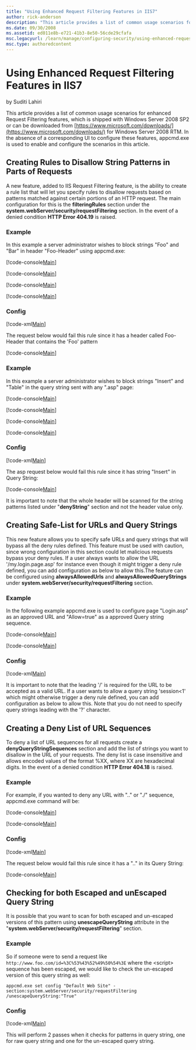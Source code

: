 ```yaml
---
title: "Using Enhanced Request Filtering Features in IIS7"
author: rick-anderson
description: "This article provides a list of common usage scenarios for enhanced Request Filtering features, which is shipped with Windows Server 2008 SP2 or can be downl..."
ms.date: 09/30/2008
ms.assetid: ed011e8b-e721-41b3-8e50-56cde29cfafa
msc.legacyurl: /learn/manage/configuring-security/using-enhanced-request-filtering-features-in-iis
msc.type: authoredcontent
---
```

# Using Enhanced Request Filtering Features in IIS7

by Suditi Lahiri

This article provides a list of common usage scenarios for enhanced Request Filtering features, which is shipped with Windows Server 2008 SP2 or can be downloaded from [https://www.microsoft.com/downloads/](https://www.microsoft.com/downloads/) for Windows Server 2008 RTM. In the absence of a corresponding UI to configure these features, appcmd.exe is used to enable and configure the scenarios in this article.

## Creating Rules to Disallow String Patterns in Parts of Requests

 A new feature, added to IIS Request Filtering feature, is the ability to create a rule list that will let you specify rules to disallow requests based on patterns matched against certain portions of an HTTP request. The main configuration for this is the **filteringRules** section under the **system.webServer/security/requestFiltering** section. In the event of a denied condition **HTTP Error 404.19** is raised. 

### Example

 In this example a server administrator wishes to block strings &quot;Foo&quot; and &quot;Bar&quot; in header &quot;Foo-Header&quot; using appcmd.exe:

[!code-console[Main](using-enhanced-request-filtering-features-in-iis/samples/sample1.cmd)]

[!code-console[Main](using-enhanced-request-filtering-features-in-iis/samples/sample2.cmd)]

[!code-console[Main](using-enhanced-request-filtering-features-in-iis/samples/sample3.cmd)]

[!code-console[Main](using-enhanced-request-filtering-features-in-iis/samples/sample4.cmd)]
 
### Config

[!code-xml[Main](using-enhanced-request-filtering-features-in-iis/samples/sample5.xml)]

The request below would fail this rule since it has a header called Foo-Header that contains the 'Foo' pattern

[!code-console[Main](using-enhanced-request-filtering-features-in-iis/samples/sample6.cmd)]

### Example

In this example a server administrator wishes to block strings &quot;Insert&quot; and &quot;Table&quot; in the query string sent with any &quot;.asp&quot; page:

[!code-console[Main](using-enhanced-request-filtering-features-in-iis/samples/sample7.cmd)]

[!code-console[Main](using-enhanced-request-filtering-features-in-iis/samples/sample8.cmd)]

[!code-console[Main](using-enhanced-request-filtering-features-in-iis/samples/sample9.cmd)]

[!code-console[Main](using-enhanced-request-filtering-features-in-iis/samples/sample10.cmd)]

### Config

[!code-xml[Main](using-enhanced-request-filtering-features-in-iis/samples/sample11.xml)]

The asp request below would fail this rule since it has string &quot;Insert&quot; in Query String:

[!code-console[Main](using-enhanced-request-filtering-features-in-iis/samples/sample12.cmd)]

It is important to note that the whole header will be scanned for the string patterns listed under &quot;**denyString**&quot; section and not the header value only.

## Creating Safe-List for URLs and Query Strings

This new feature allows you to specify safe URLs and query strings that will bypass all the deny rules defined. This feature must be used with caution, since wrong configuration in this section could let malicious requests bypass your deny rules. If a user always wants to allow the URL '/my.login.page.asp' for instance even though it might trigger a deny rule defined, you can add configuration as below to allow this.The feature can be configured using **alwaysAllowedUrls** and **alwaysAllowedQueryStrings** under **system.webServer/security/requestFiltering** section.

### Example

 In the following example appcmd.exe is used to configure page &quot;Login.asp&quot; as an approved URL and &quot;Allow=true&quot; as a approved Query string sequence.

[!code-console[Main](using-enhanced-request-filtering-features-in-iis/samples/sample13.cmd)]

[!code-console[Main](using-enhanced-request-filtering-features-in-iis/samples/sample14.cmd)]

### Config

[!code-xml[Main](using-enhanced-request-filtering-features-in-iis/samples/sample15.xml)]

It is important to note that the leading '/' is required for the URL to be accepted as a valid URL. If a user wants to allow a query string 'session&lt;1' which might otherwise trigger a deny rule defined, you can add configuration as below to allow this. Note that you do not need to specify query strings leading with the '?' character.

## Creating a Deny List of URL Sequences

 To deny a list of URL sequences for all requests create a **denyQueryStringSequences** section and add the list of strings you want to disallow in the URL of your requests. The deny list is case insensitive and allows encoded values of the format %XX, where XX are hexadecimal digits. In the event of a denied condition **HTTP Error 404.18** is raised.

### Example

 For example, if you wanted to deny any URL with &quot;..&quot; or &quot;./&quot; sequence, appcmd.exe command will be:

[!code-console[Main](using-enhanced-request-filtering-features-in-iis/samples/sample16.cmd)]

[!code-console[Main](using-enhanced-request-filtering-features-in-iis/samples/sample17.cmd)]

### Config

[!code-xml[Main](using-enhanced-request-filtering-features-in-iis/samples/sample18.xml)]

The request below would fail this rule since it has a &quot;..&quot; in its Query String:

[!code-console[Main](using-enhanced-request-filtering-features-in-iis/samples/sample19.cmd)]

## Checking for both Escaped and unEscaped Query String

 It is possible that you want to scan for both escaped and un-escaped versions of this pattern using **unescapeQueryString** attribute in the &quot;**system.webServer/security/requestFiltering**&quot; section. 

### Example

 So if someone were to send a request like `http://www.foo.com/id=%3C%53%43%52%49%50%54%3E` where the &lt;script&gt; sequence has been escaped, we would like to check the un-escaped version of this query string as well:

`appcmd.exe set config "Default Web Site" -section:system.webServer/security/requestFiltering /unescapeQueryString:"True"`

### Config

[!code-xml[Main](using-enhanced-request-filtering-features-in-iis/samples/sample20.xml)]

This will perform 2 passes when it checks for patterns in query string, one for raw query string and one for the un-escaped query string.
